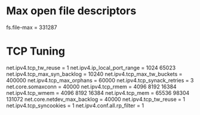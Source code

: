 # Max open file descriptors
fs.file-max = 331287

# TCP Tuning
net.ipv4.tcp_tw_reuse = 1
net.ipv4.ip_local_port_range = 1024 65023
net.ipv4.tcp_max_syn_backlog = 10240
net.ipv4.tcp_max_tw_buckets = 400000
net.ipv4.tcp_max_orphans = 60000
net.ipv4.tcp_synack_retries = 3
net.core.somaxconn = 40000
net.ipv4.tcp_rmem = 4096 8192 16384
net.ipv4.tcp_wmem = 4096 8192 16384
net.ipv4.tcp_mem = 65536 98304 131072
net.core.netdev_max_backlog = 40000
net.ipv4.tcp_tw_reuse = 1
net.ipv4.tcp_syncookies = 1
net.ipv4.conf.all.rp_filter = 1